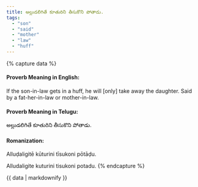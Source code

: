 ```yaml
---
title: అల్లుడలిగితే కూతురిని తీసుకొని పోతాడు.
tags:
  - "son"
  - "said"
  - "mother"
  - "law"
  - "huff"
---
```


{% capture data %}
#### Proverb Meaning in English:
If the son-in-law gets in a huff, he will [only] take away the daughter.
Said by a fat-her-in-law or mother-in-law.

#### Proverb Meaning in Telugu:
అల్లుడలిగితే కూతురిని తీసుకొని పోతాడు.

#### Romanization:
Alluḍaligitē kūturini tīsukoni pōtāḍu.

Alludaligite kuturini tisukoni potadu.
{% endcapture %}

{{ data | markdownify }}


